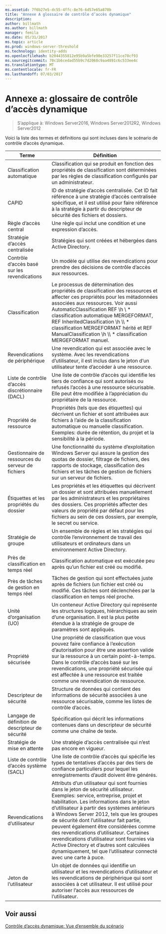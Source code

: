 ```yaml
---
ms.assetid: 7f6b27e5-dc55-4ffc-8e76-6d57e65a870b
title: "Annexe A glossaire de contrôle d’accès dynamique"
description: 
author: billmath
ms.author: billmath
manager: femila
ms.date: 05/31/2017
ms.topic: article
ms.prod: windows-server-threshold
ms.technology: identity-adds
ms.openlocfilehash: b2044355812e95b9a5bfe90e33257f11ce78cf93
ms.sourcegitcommit: 70c1b6cedad55b9c7d2068c9aa4891c6c533ee4c
ms.translationtype: MT
ms.contentlocale: fr-FR
ms.lasthandoff: 07/03/2017
---
```

# <a name="appendix-a-dynamic-access-control-glossary"></a>Annexe a: glossaire de contrôle d’accès dynamique

>S’applique à: Windows Server2016, Windows Server2012R2, Windows Server2012

Voici la liste des termes et définitions qui sont incluses dans le scénario de contrôle d’accès dynamique.  
  
|Terme|Définition|  
|--------|--------------|  
|Classification automatique|Classification qui se produit en fonction des propriétés de classification sont déterminées par les règles de classification configurés par un administrateur.|  
|CAPID|ID de stratégie d’accès centralisée. Cet ID fait référence à une stratégie d’accès centralisée spécifique, et il est utilisé pour faire référence à la stratégie à partir du descripteur de sécurité des fichiers et dossiers.|  
|Règle d’accès central|Une règle qui inclut une condition et une expression d’accès.|  
|Stratégie d’accès centralisée|Stratégies qui sont créées et hébergées dans Active Directory.|  
|Contrôle d’accès basé sur les revendications|Un modèle qui utilise des revendications pour prendre des décisions de contrôle d’accès aux ressources.|  
|Classification|Le processus de détermination des propriétés de classification des ressources et affecter ces propriétés pour les métadonnées associées aux ressources. Voir aussi AutomaticClassification REF \h \\ * classification automatique MERGEFORMAT, REF InheritedClassification \h \\\ * classification MERGEFORMAT hérité et REF ManualClassification \h \\\ * classification MERGEFORMAT manuel.|  
|Revendications de périphérique|Une revendication qui est associée avec le système.  Avec les revendications d’utilisateur, il est inclus dans le jeton d’un utilisateur tente d’accéder à une ressource.|  
|Liste de contrôle d’accès discrétionnaire (DACL)|Une liste de contrôle d’accès qui identifie les tiers de confiance qui sont autorisés ou refusés l’accès à une ressource sécurisable. Elle peut être modifiée à l’appréciation du propriétaire de la ressource.|  
|Propriété de ressource|Propriétés (tels que des étiquettes) qui décrivent un fichier et sont attribuées aux fichiers à l’aide de la classification automatique ou manuelle classification. Exemples: durée de rétention, du projet et la sensibilité à la période.|  
|Gestionnaire de ressources du serveur de fichiers|Une fonctionnalité du système d’exploitation Windows Server qui assure la gestion des quotas de dossier, filtrage de fichiers, des rapports de stockage, classification des fichiers et les tâches de gestion de fichiers sur un serveur de fichiers.|  
|Étiquettes et les propriétés du dossier|Les propriétés et les étiquettes qui décrivent un dossier et sont attribuées manuellement par les administrateurs et les propriétaires des dossiers. Ces propriétés affecter des valeurs de propriété par défaut pour les fichiers au sein de ces dossiers, par exemple, le secret ou service.|  
|Stratégie de groupe|Un ensemble de règles et les stratégies qui contrôle l’environnement de travail des utilisateurs et ordinateurs dans un environnement Active Directory.|  
|Près de classification en temps réel|Classification automatique est exécutée peu après qu’un fichier est créé ou modifié.|  
|Près de tâches de gestion en temps réel|Tâches de gestion qui sont effectuées juste après de fichiers (un fichier est créé ou modifié. Ces tâches sont déclenchées par la classification en temps réel proche.|  
|Unité d’organisation (UO)|Un conteneur Active Directory qui représente les structures logiques, hiérarchiques au sein d’une organisation. Il est la plus petite étendue à la stratégie de groupe de paramètres sont appliqués.|  
|Propriété sécurisée|Une propriété de classification que vous pouvez faire confiance à l’exécution d’autorisation pour être une assertion valide sur la ressource à un certain point-à-temps. Dans le contrôle d’accès basé sur les revendications, une propriété sécurisée qui est affectée à une ressource est traitée comme une revendication de ressource.|  
|Descripteur de sécurité|Structure de données qui contient des informations de sécurité associées à une ressource sécurisable, comme les listes de contrôle d’accès.|  
|Langage de définition de descripteur de sécurité|Spécification qui décrit les informations contenues dans un descripteur de sécurité comme une chaîne de texte.|  
|Stratégie de mise en attente|Une stratégie d’accès centralisée qui n’est pas encore en vigueur.|  
|Liste de contrôle d’accès système (SACL)|Une liste de contrôle d’accès qui spécifie les types de tentatives d’accès par des tiers de confiance particuliers pour lequel les enregistrements d’audit doivent être générés.|  
|Revendications d’utilisateur|Attributs d’un utilisateur qui sont fournies dans le jeton de sécurité utilisateur. Exemples: service, entreprise, projet et habilitation.  Les informations dans le jeton d’utilisateur à partir des systèmes antérieurs à Windows Server 2012, tels que les groupes de sécurité dont l’utilisateur fait partie, peuvent également être considérées comme des revendications d’utilisateur. Certaines revendications d’utilisateur sont fournies via Active Directory et d’autres sont calculées dynamiquement, tel que l’utilisateur connecté avec une carte à puce.|  
|Jeton de l’utilisateur|Un objet de données qui identifie un utilisateur et les revendications d’utilisateur et les revendications de périphérique qui sont associées à cet utilisateur. Il est utilisé pour autoriser l’accès aux ressources de l’utilisateur.|  
  
## <a name="see-also"></a>Voir aussi  
[Contrôle d’accès dynamique: Vue d’ensemble du scénario](Dynamic-Access-Control--Scenario-Overview.md)  
  


